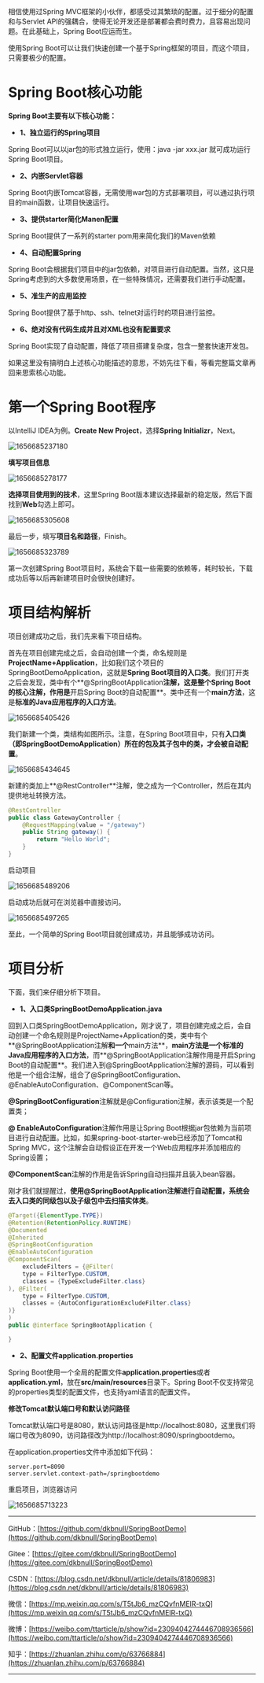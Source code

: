 相信使用过Spring MVC框架的小伙伴，都感受过其繁琐的配置。过于细分的配置和与Servlet API的强耦合，使得无论开发还是部署都会费时费力，且容易出现问题。在此基础上，Spring Boot应运而生。

使用Spring Boot可以让我们快速创建一个基于Spring框架的项目，而这个项目，只需要极少的配置。 

# Spring Boot核心功能

**Spring Boot主要有以下核心功能：**

* **1、独立运行的Spring项目**

Spring Boot可以以jar包的形式独立运行，使用：java -jar xxx.jar 就可成功运行Spring Boot项目。

* **2、内嵌Servlet容器**

Spring Boot内嵌Tomcat容器，无需使用war包的方式部署项目，可以通过执行项目的main函数，让项目快速运行。

* **3、提供starter简化Manen配置**

Spring Boot提供了一系列的starter pom用来简化我们的Maven依赖

* **4、自动配置Spring**

Spring Boot会根据我们项目中的jar包依赖，对项目进行自动配置。当然，这只是Spring考虑到的大多数使用场景，在一些特殊情况，还需要我们进行手动配置。

* **5、准生产的应用监控**

Spring Boot提供了基于http、ssh、telnet对运行时的项目进行监控。

* **6、绝对没有代码生成并且对XML也没有配置要求**

Spring Boot实现了自动配置，降低了项目搭建复杂度，包含一整套快速开发包。



如果这里没有搞明白上述核心功能描述的意思，不妨先往下看，等看完整篇文章再回来思索核心功能。



# 第一个Spring Boot程序

以IntelliJ IDEA为例。**Create New Project**，选择**Spring Initializr**，Next。

![1656685237180](01_第一个Spring%20Boot程序.assets/1656685237180.png)

**填写项目信息**

![1656685278177](01_第一个Spring%20Boot程序.assets/1656685278177.png)

**选择项目使用到的技术**，这里Spring Boot版本建议选择最新的稳定版，然后下面找到**Web**勾选上即可。

![1656685305608](01_第一个Spring%20Boot程序.assets/1656685305608.png)

最后一步，填写**项目名和路径**，Finish。

![1656685323789](01_第一个Spring%20Boot程序.assets/1656685323789.png)

第一次创建Spring Boot项目时，系统会下载一些需要的依赖等，耗时较长，下载成功后等以后再新建项目时会很快创建好。

# 项目结构解析

项目创建成功之后，我们先来看下项目结构。

首先在项目创建完成之后，会自动创建一个类，命名规则是**ProjectName+Application**，比如我们这个项目的SpringBootDemoApplication，这就是**Spring Boot项目的入口类**。我们打开类之后会发现，类中有个**@SpringBootApplication**注解，这是整个Spring Boot的核心注解，作用是**开启Spring Boot的自动配置**。类中还有一个**main方法**，这是**标准的Java应用程序的入口方法**。

![1656685405426](01_第一个Spring%20Boot程序.assets/1656685405426.png)

我们新建一个类，类结构如图所示。注意，在Spring Boot项目中，只有**入口类（即SpringBootDemoApplication）所在的包及其子包中的类，才会被自动配置**。

![1656685434645](01_第一个Spring%20Boot程序.assets/1656685434645.png)

新建的类加上**@RestController**注解，使之成为一个Controller，然后在其内提供地址转换方法。

~~~java
@RestController
public class GatewayController {
    @RequestMapping(value = "/gateway")
    public String gateway() {
        return "Hello World";
    }
}
~~~

启动项目

![1656685489206](01_第一个Spring%20Boot程序.assets/1656685489206.png)

启动成功后就可在浏览器中直接访问。

![1656685497265](01_第一个Spring%20Boot程序.assets/1656685497265.png)

至此，一个简单的Spring Boot项目就创建成功，并且能够成功访问。

# 项目分析

下面，我们来仔细分析下项目。

* **1、入口类SpringBootDemoApplication.java**

回到入口类SpringBootDemoApplication，刚才说了，项目创建完成之后，会自动创建一个命名规则是ProjectName+Application的类，类中有个**@SpringBootApplication注解**和一个**main方法**，**main方法是一个标准的Java应用程序的入口方法**，而**@SpringBootApplication注解作用是开启Spring Boot的自动配置**。我们进入到@SpringBootApplication注解的源码，可以看到他是一个组合注解，组合了@SpringBootConfiguration、@EnableAutoConfiguration、@ComponentScan等。

**@SpringBootConfiguration**注解就是@Configuration注解，表示该类是一个配置类；

**@ EnableAutoConfiguration**注解作用是让Spring Boot根据jar包依赖为当前项目进行自动配置。比如，如果spring-boot-starter-web已经添加了Tomcat和Spring MVC，这个注解会自动假设正在开发一个Web应用程序并添加相应的Spring设置；

**@ComponentScan**注解的作用是告诉Spring自动扫描并且装入bean容器。



刚才我们就提醒过，**使用@SpringBootApplication注解进行自动配置，系统会去入口类的同级包以及子级包中去扫描实体类**。

```java
@Target({ElementType.TYPE})
@Retention(RetentionPolicy.RUNTIME)
@Documented
@Inherited
@SpringBootConfiguration
@EnableAutoConfiguration
@ComponentScan(
    excludeFilters = {@Filter(
    type = FilterType.CUSTOM,
    classes = {TypeExcludeFilter.class}
), @Filter(
    type = FilterType.CUSTOM,
    classes = {AutoConfigurationExcludeFilter.class}
)}
)
public @interface SpringBootApplication {

}
```

* **2、配置文件application.properties**

Spring Boot使用一个全局的配置文件**application.properties**或者**application.yml**，放在**src/main/resources**目录下。Spring Boot不仅支持常见的properties类型的配置文件，也支持yaml语言的配置文件。



**修改Tomcat默认端口号和默认访问路径**

Tomcat默认端口号是8080，默认访问路径是http://localhost:8080，这里我们将端口号改为8090，访问路径改为http://localhost:8090/springbootdemo。

在application.properties文件中添加如下代码：

```properties
server.port=8090
server.servlet.context-path=/springbootdemo
```

重启项目，浏览器访问

![1656685713223](01_第一个Spring%20Boot程序.assets/1656685713223.png)



---

GitHub：[https://github.com/dkbnull/SpringBootDemo](https://github.com/dkbnull/SpringBootDemo)

Gitee：[https://gitee.com/dkbnull/SpringBootDemo](https://gitee.com/dkbnull/SpringBootDemo)

CSDN：[https://blog.csdn.net/dkbnull/article/details/81806983](https://blog.csdn.net/dkbnull/article/details/81806983)

微信：[https://mp.weixin.qq.com/s/T5tJb6_mzCQvfnMElR-txQ](https://mp.weixin.qq.com/s/T5tJb6_mzCQvfnMElR-txQ)

微博：[https://weibo.com/ttarticle/p/show?id=2309404274446708936566](https://weibo.com/ttarticle/p/show?id=2309404274446708936566)

知乎：[https://zhuanlan.zhihu.com/p/63766884](https://zhuanlan.zhihu.com/p/63766884)

---

